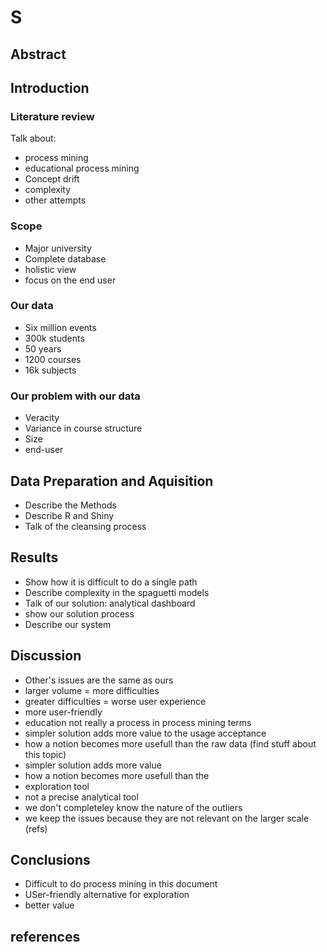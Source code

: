 # S
## Abstract

## Introduction

### Literature review

Talk about:
* process mining
* educational process mining
* Concept drift
* complexity
* other attempts

### Scope

* Major university
* Complete database
* holistic view
* focus on the end user

### Our data

* Six million events
* 300k students
* 50 years
* 1200 courses
* 16k subjects

### Our problem with our data

* Veracity
* Variance in course structure
* Size
* end-user

## Data Preparation and Aquisition

* Describe the Methods
* Describe R and Shiny
* Talk of the cleansing process

## Results

* Show how it is difficult to do a single path
* Describe complexity in the spaguetti models
* Talk of our solution: analytical dashboard
* show our solution process
* Describe our system

## Discussion

* Other's issues are the same as ours
* larger volume = more difficulties
* greater difficulties = worse user experience
* more user-friendly
* education not really a process in process mining terms
* simpler solution adds more value to the usage acceptance
* how a notion becomes more usefull than the raw data (find stuff about this topic)
* simpler solution adds more value
* how a notion becomes more usefull than the 
* exploration tool
* not a precise analytical tool
* we don't completeley know the nature of the outliers
* we keep the issues because they are not relevant on the larger scale (refs)


## Conclusions

* Difficult to do process mining in this document
* USer-friendly alternative for exploration
* better value

## references

